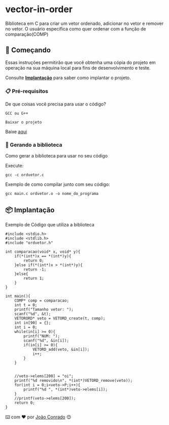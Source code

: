 # vector-in-order

Biblioteca em C para criar um vetor ordenado, adicionar no vetor e remover no vetor. O usuário específica como quer ordenar com a função de comparação(COMP)

## 🚀 Começando

Essas instruções permitirão que você obtenha uma cópia do projeto em operação na sua máquina local para fins de desenvolvimento e teste.

Consulte **[Implantação](#-implanta%C3%A7%C3%A3o)** para saber como implantar o projeto.

### 📋 Pré-requisitos

De que coisas você precisa para usar o código?

```
GCC ou G++

Baixar o projeto 
```

Baixe [aqui](https://github.com/JoaoCarlosConrado/vector-in-order/archive/refs/heads/main.zip)


### 🔧 Gerando a biblioteca

Como gerar a biblioteca para usar no seu código

Execute:

```
gcc -c ordvetor.c
```

Exemplo de como compilar junto com seu código:

```
gcc main.c ordvetor.o -o nome_do_programa
```

## 📦 Implantação
Exemplo de Código que utiliza a biblioteca
```
#include <stdio.h>
#include <stdlib.h>
#include "ordvetor.h"

int comparacao(void* x, void* y){
    if(*(int*)x == *(int*)y){
        return 0;
    }else if(*(int*)x > *(int*)y){
        return -1;
    }else{
        return 1;
    }
}

int main(){
    COMP* comp = comparacao;
    int t = 0;
    printf("Tamanho vetor: ");
    scanf("%d", &t);
    VETORORD* veto = VETORD_create(t, comp);
    int in[90] = {};
    int i = 0;
    while(in[i] >= 0){
        printf("NUM: ");
        scanf("%d", &in[i]);
        if(in[i] >= 0){
            VETORD_add(veto, &in[i]);
            i++;
        }
    }
    
    
    //veto->elems[200] = "oi";
    printf("%d removido\n", *(int*)VETORD_remove(veto));
    for(int i = 0;i<veto->P;i++){
        printf("%d ", *(int*)veto->elems[i]);
    }
    //printf(veto->elems[200]);
    return 0;
}
```


⌨️ com ❤️ por [João Conrado](https://gist.github.com/JoaoCarlosConrado) 😊
